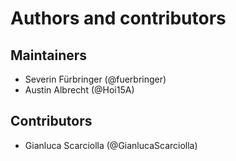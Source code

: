 # Authors and contributors
## Maintainers
- Severin Fürbringer (@fuerbringer)
- Austin Albrecht (@Hoi15A)

## Contributors
- Gianluca Scarciolla (@GianlucaScarciolla)
